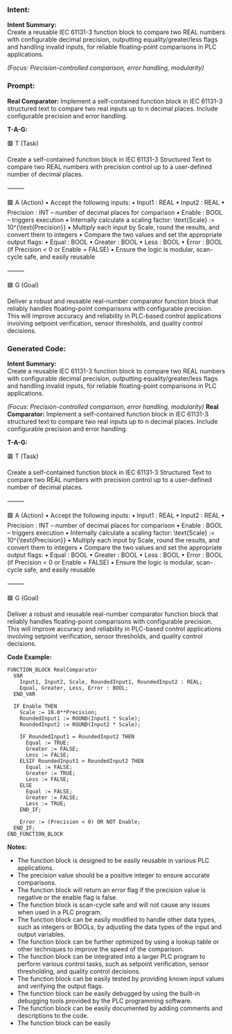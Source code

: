 ### Intent:
**Intent Summary:**  
Create a reusable IEC 61131-3 function block to compare two REAL numbers with configurable decimal precision, outputting equality/greater/less flags and handling invalid inputs, for reliable floating-point comparisons in PLC applications.  

*(Focus: Precision-controlled comparison, error handling, modularity)*

### Prompt:
**Real Comparator:**
Implement a self-contained function block in IEC 61131-3 structured text to compare two real inputs up to n decimal places. Include configurable precision and error handling.


**T-A-G:**

🟥 T (Task)

Create a self-contained function block in IEC 61131-3 Structured Text to compare two REAL numbers with precision control up to a user-defined number of decimal places.

⸻

🟩 A (Action)
	•	Accept the following inputs:
	•	Input1 : REAL
	•	Input2 : REAL
	•	Precision : INT – number of decimal places for comparison
	•	Enable : BOOL – triggers execution
	•	Internally calculate a scaling factor:
\text{Scale} := 10^{\text{Precision}}
	•	Multiply each input by Scale, round the results, and convert them to integers
	•	Compare the two values and set the appropriate output flags:
	•	Equal : BOOL
	•	Greater : BOOL
	•	Less : BOOL
	•	Error : BOOL (if Precision < 0 or Enable = FALSE)
	•	Ensure the logic is modular, scan-cycle safe, and easily reusable

⸻

🟦 G (Goal)

Deliver a robust and reusable real-number comparator function block that reliably handles floating-point comparisons with configurable precision. This will improve accuracy and reliability in PLC-based control applications involving setpoint verification, sensor thresholds, and quality control decisions.

### Generated Code:
**Intent Summary:**  
Create a reusable IEC 61131-3 function block to compare two REAL numbers with configurable decimal precision, outputting equality/greater/less flags and handling invalid inputs, for reliable floating-point comparisons in PLC applications.  

*(Focus: Precision-controlled comparison, error handling, modularity)*
**Real Comparator:**
Implement a self-contained function block in IEC 61131-3 structured text to compare two real inputs up to n decimal places. Include configurable precision and error handling.


**T-A-G:**

🟥 T (Task)

Create a self-contained function block in IEC 61131-3 Structured Text to compare two REAL numbers with precision control up to a user-defined number of decimal places.

⸻

🟩 A (Action)
	•	Accept the following inputs:
	•	Input1 : REAL
	•	Input2 : REAL
	•	Precision : INT – number of decimal places for comparison
	•	Enable : BOOL – triggers execution
	•	Internally calculate a scaling factor:
\text{Scale} := 10^{\text{Precision}}
	•	Multiply each input by Scale, round the results, and convert them to integers
	•	Compare the two values and set the appropriate output flags:
	•	Equal : BOOL
	•	Greater : BOOL
	•	Less : BOOL
	•	Error : BOOL (if Precision < 0 or Enable = FALSE)
	•	Ensure the logic is modular, scan-cycle safe, and easily reusable

⸻

🟦 G (Goal)

Deliver a robust and reusable real-number comparator function block that reliably handles floating-point comparisons with configurable precision. This will improve accuracy and reliability in PLC-based control applications involving setpoint verification, sensor thresholds, and quality control decisions.


**Code Example:**

```
FUNCTION_BLOCK RealComparator
  VAR
    Input1, Input2, Scale, RoundedInput1, RoundedInput2 : REAL;
    Equal, Greater, Less, Error : BOOL;
  END_VAR

  IF Enable THEN
    Scale := 10.0**Precision;
    RoundedInput1 := ROUND(Input1 * Scale);
    RoundedInput2 := ROUND(Input2 * Scale);

    IF RoundedInput1 = RoundedInput2 THEN
      Equal := TRUE;
      Greater := FALSE;
      Less := FALSE;
    ELSIF RoundedInput1 > RoundedInput2 THEN
      Equal := FALSE;
      Greater := TRUE;
      Less := FALSE;
    ELSE
      Equal := FALSE;
      Greater := FALSE;
      Less := TRUE;
    END_IF;

    Error := (Precision < 0) OR NOT Enable;
  END_IF;
END_FUNCTION_BLOCK
```

**Notes:**

- The function block is designed to be easily reusable in various PLC applications.
- The precision value should be a positive integer to ensure accurate comparisons.
- The function block will return an error flag if the precision value is negative or the enable flag is false.
- The function block is scan-cycle safe and will not cause any issues when used in a PLC program.
- The function block can be easily modified to handle other data types, such as integers or BOOLs, by adjusting the data types of the input and output variables.
- The function block can be further optimized by using a lookup table or other techniques to improve the speed of the comparison.
- The function block can be integrated into a larger PLC program to perform various control tasks, such as setpoint verification, sensor thresholding, and quality control decisions.
- The function block can be easily tested by providing known input values and verifying the output flags.
- The function block can be easily debugged by using the built-in debugging tools provided by the PLC programming software.
- The function block can be easily documented by adding comments and descriptions to the code.
- The function block can be easily
